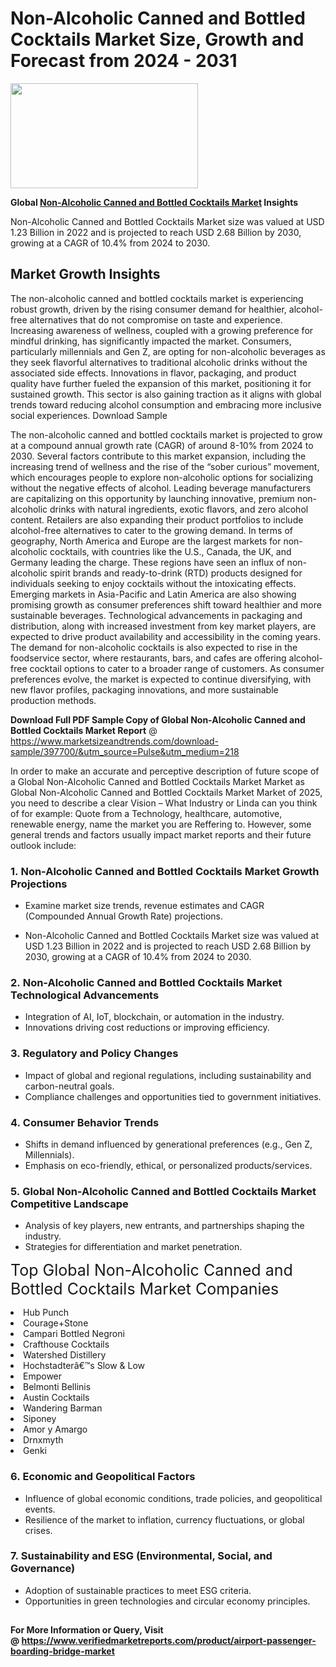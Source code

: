 <H1>Non-Alcoholic Canned and Bottled Cocktails Market Size, Growth and Forecast from 2024 - 2031</H1><img class="aligncenter size-medium wp-image-584254" src="https://thirdeyenews.in/wp-content/uploads/2024/09/Global-Market-Research-300x168.jpeg" alt="" width="300" height="168" /><p><strong>Global&nbsp;<a href="https://www.marketsizeandtrends.com/download-sample/397700/&amp;utm_source=Pulse&amp;utm_medium=218">Non-Alcoholic Canned and Bottled Cocktails Market</a> Insights</strong></p><p>Non-Alcoholic Canned and Bottled Cocktails Market size was valued at USD 1.23 Billion in 2022 and is projected to reach USD 2.68 Billion by 2030, growing at a CAGR of 10.4% from 2024 to 2030.</p><p><h2>Market Growth Insights</h2> <p>The non-alcoholic canned and bottled cocktails market is experiencing robust growth, driven by the rising consumer demand for healthier, alcohol-free alternatives that do not compromise on taste and experience. Increasing awareness of wellness, coupled with a growing preference for mindful drinking, has significantly impacted the market. Consumers, particularly millennials and Gen Z, are opting for non-alcoholic beverages as they seek flavorful alternatives to traditional alcoholic drinks without the associated side effects. Innovations in flavor, packaging, and product quality have further fueled the expansion of this market, positioning it for sustained growth. This sector is also gaining traction as it aligns with global trends toward reducing alcohol consumption and embracing more inclusive social experiences. Download Sample</p> <p>The non-alcoholic canned and bottled cocktails market is projected to grow at a compound annual growth rate (CAGR) of around 8-10% from 2024 to 2030. Several factors contribute to this market expansion, including the increasing trend of wellness and the rise of the “sober curious” movement, which encourages people to explore non-alcoholic options for socializing without the negative effects of alcohol. Leading beverage manufacturers are capitalizing on this opportunity by launching innovative, premium non-alcoholic drinks with natural ingredients, exotic flavors, and zero alcohol content. Retailers are also expanding their product portfolios to include alcohol-free alternatives to cater to the growing demand. In terms of geography, North America and Europe are the largest markets for non-alcoholic cocktails, with countries like the U.S., Canada, the UK, and Germany leading the charge. These regions have seen an influx of non-alcoholic spirit brands and ready-to-drink (RTD) products designed for individuals seeking to enjoy cocktails without the intoxicating effects. Emerging markets in Asia-Pacific and Latin America are also showing promising growth as consumer preferences shift toward healthier and more sustainable beverages. Technological advancements in packaging and distribution, along with increased investment from key market players, are expected to drive product availability and accessibility in the coming years. The demand for non-alcoholic cocktails is also expected to rise in the foodservice sector, where restaurants, bars, and cafes are offering alcohol-free cocktail options to cater to a broader range of customers. As consumer preferences evolve, the market is expected to continue diversifying, with new flavor profiles, packaging innovations, and more sustainable production methods. </p><p><span class=""><strong>Download Full PDF Sample Copy of Global Non-Alcoholic Canned and Bottled Cocktails Market Report</strong> @ <a href="https://www.marketsizeandtrends.com/download-sample/397700/&amp;utm_source=Pulse&amp;utm_medium=218" target="_blank">https://www.marketsizeandtrends.com/download-sample/397700/&amp;utm_source=Pulse&amp;utm_medium=218</a></span></p><p>In order to make an accurate and perceptive description of future scope of a Global&nbsp;Non-Alcoholic Canned and Bottled Cocktails Market Market as Global&nbsp;Non-Alcoholic Canned and Bottled Cocktails Market Market of 2025, you need to describe a clear Vision &ndash; What Industry or Linda can you think of for example: Quote from a Technology, healthcare, automotive, renewable energy, name the market you are Reffering to. However, some general trends and factors usually impact market reports and their future outlook include:</p><h3>1.&nbsp;<strong>Non-Alcoholic Canned and Bottled Cocktails Market Growth Projections</strong></h3><ul><li>Examine market size trends, revenue estimates and CAGR (Compounded Annual Growth Rate) projections.</li><li><p>Non-Alcoholic Canned and Bottled Cocktails Market size was valued at USD 1.23 Billion in 2022 and is projected to reach USD 2.68 Billion by 2030, growing at a CAGR of 10.4% from 2024 to 2030.</p></li></ul><h3>2.&nbsp;<strong>Non-Alcoholic Canned and Bottled Cocktails Market Technological Advancements</strong></h3><ul><li>Integration of AI, IoT, blockchain, or automation in the industry.</li><li>Innovations driving cost reductions or improving efficiency.</li></ul><h3>3.&nbsp;<strong>Regulatory and Policy Changes</strong></h3><ul><li>Impact of global and regional regulations, including sustainability and carbon-neutral goals.</li><li>Compliance challenges and opportunities tied to government initiatives.</li></ul><h3>4.&nbsp;<strong>Consumer Behavior Trends</strong></h3><ul><li>Shifts in demand influenced by generational preferences (e.g., Gen Z, Millennials).</li><li>Emphasis on eco-friendly, ethical, or personalized products/services.</li></ul><h3>5.&nbsp;<strong>Global Non-Alcoholic Canned and Bottled Cocktails Market Competitive Landscape</strong></h3><ul><li>Analysis of key players, new entrants, and partnerships shaping the industry.</li><li>Strategies for differentiation and market penetration.</li></ul><p data-pm-slice="1 1 []"><span style="color: inherit; font-family: inherit; font-size: 25px;">Top Global Non-Alcoholic Canned and Bottled Cocktails Market Companies</span></p><div class="" data-test-id=""><p><li>Hub Punch</li><li> Courage+Stone</li><li> Campari Bottled Negroni</li><li> Crafthouse Cocktails</li><li> Watershed Distillery</li><li> Hochstadterâ€™s Slow & Low</li><li> Empower</li><li> Belmonti Bellinis</li><li> Austin Cocktails</li><li> Wandering Barman</li><li> Siponey</li><li> Amor y Amargo</li><li> Drnxmyth</li><li> Genki</li></p></div><h3>6.&nbsp;<strong>Economic and Geopolitical Factors</strong></h3><ul><li>Influence of global economic conditions, trade policies, and geopolitical events.</li><li>Resilience of the market to inflation, currency fluctuations, or global crises.</li></ul><h3>7.&nbsp;<strong>Sustainability and ESG (Environmental, Social, and Governance)</strong></h3><ul><li>Adoption of sustainable practices to meet ESG criteria.</li><li>Opportunities in green technologies and circular economy principles.</li></ul><h2><strong style="font-size: 14px;">For More Information or Query, Visit @&nbsp;</strong><a style="background-color: #ffffff; font-size: 14px;" href="https://www.marketsizeandtrends.com/report/non-alcoholic-canned-and-bottled-cocktails-market/" target="_blank">https://www.verifiedmarketreports.com/product/airport-passenger-boarding-bridge-market</a></h2>
